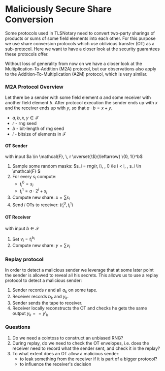 # Maliciously Secure Share Conversion

Some protocols used in TLSNotary need to convert two-party sharings of products
or sums of some field elements into each other. For this purpose we use share
conversion protocols which use oblivious transfer (OT) as a sub-protocol. Here
we want to have a closer look at the security guarantees these protocols offer.

Without loss of generality from now on we have a closer look at the
Multiplication-To-Addition (M2A) protocol, but our observations also apply to
the Addition-To-Multiplication (A2M) protocol, which is very similar.


### M2A Protocol Overview
Let there be a sender with some field element $a$ and some receiver with another
field element $b$. After protocol execution the sender ends up with $x$ and the
receiver ends up with $y$, so that $a \cdot b = x + y$.
- $a,b,x,y \in \mathcal{F}$
- $r$ - rng seed
- $b$ - bit-length of rng seed
- $l$ - bitsize of elements in $\mathcal{F}$


#### OT Sender
with input $a \in \mathcal{F}, \, r \overset{\$}{\leftarrow} \{0, 1\}^b$

1. Sample some random masks: $s_i = rng(r, i), \, 0 \le i < l, \, s_i \in
   \mathcal{F} $
2. For every $s_i$ compute:
    - $t_i^0 = s_i$
    - $t_i^1 = a \cdot 2^i + s_i$
3. Compute new share: $x = \sum s_i$
3. Send $i$ OTs to receiver: $(t_i^0, t_i^1)$


#### OT Receiver
with input $b \in \mathcal{F}$

1. Set $v_i = t_i^{b_i}$
2. Compute new share: $y = \sum v_i$


### Replay protocol

In order to detect a malicious sender we leverage that at some later point the
sender is allowed to reveal all his secrets. This allows us to use a replay protocol
to detect a malicious sender:

1. Sender records $r$ and all $a_k$ on some tape.
2. Receiver records $b_k$ and $y_k$.
2. Sender sends the tape to receiver.
3. Receiver locally reconstructs the OT and checks he gets the same output $y_k
   == y'_k$


### Questions

1. Do we need a cointoss to construct an unbiased RNG?
2. During replay, do we need to check the OT envelopes, i.e. does the receiver
   need to record what the sender sent, and check it in the replay?
3. To what extent does an OT allow a malicious sender:
    - to leak something from the receiver if it is part of a bigger protocol?
    - to influence the receiver's decision
